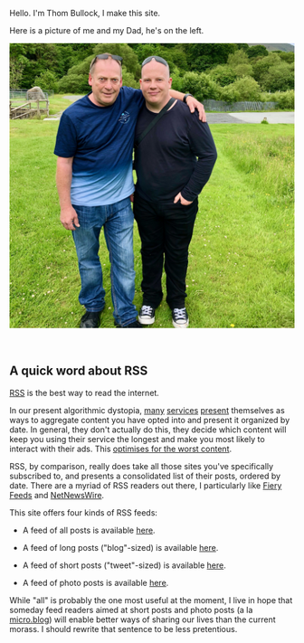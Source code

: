 Hello. I'm Thom Bullock, I make this site. 

Here is a picture of me and my Dad, he's on the left. 

![me][me]

&nbsp;
&nbsp;
&nbsp;

## A quick word about RSS

[RSS][rss] is the best way to read the internet. 

In our present algorithmic dystopia, [many][tw] [services][fb] [present][insta] themselves as ways to aggregate content you have opted into and present it organized by date. In general, they don't actually do this, they decide which content will keep you using their service the longest and make you most likely to interact with their ads. This [optimises for the worst content][algo]. 

RSS, by comparison, really does take all those sites you've specifically subscribed to, and presents a consolidated list of their posts, ordered by date. There are a myriad of RSS readers out there, I particularly like [Fiery Feeds][ff] and [NetNewsWire][nnw].

This site offers four kinds of RSS feeds:

* A feed of all posts is available [here][all].

* A feed of long posts ("blog"-sized) is available [here][long].

* A feed of short posts ("tweet"-sized) is available [here][short].

* A feed of photo posts is available [here][photo].

While "all" is probably the one most useful at the moment, I live in hope that someday feed readers aimed at short posts and photo posts (a la [micro.blog][mb]) will enable better ways of sharing our lives than the current morass. I should rewrite that sentence to be less pretentious.  

[me]: /img/me.jpg
[rss]: https://en.wikipedia.org/wiki/RSS
[tw]: https://www.twitter.com
[fb]: https://www.facebook.com
[insta]: https://www.instagram.com
[algo]: https://inessential.com/2019/07/02/no_algorithms
[ff]: http://cocoacake.net/apps/fiery/
[nnw]: https://ranchero.com/netnewswire/
[all]: /rss/rss-all.xml
[long]: /rss/rss-long.xml
[short]: /rss/rss-short.xml
[photo]: /rss/rss-photo.xml
[mb]: https://micro.blog